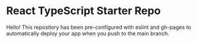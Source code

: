 # React TypeScript Starter Repo
Hello! This repository has been pre-configured with eslint and gh-pages to automatically deploy your app when you push to the main branch.
